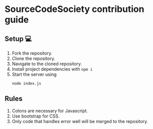 # SourceCodeSociety contribution guide

## Setup 💻

1. Fork the repository.
2. Clone the repository.
3. Navigate to the cloned repository.
4. Install project dependencies with `npm i`
5. Start the server using <pre><code>node index.js</code></pre>

## Rules

1. Colons are necessary for Javascript.
2. Use bootstrap for CSS.
3. Only code that handles error well will be merged to the repository.
